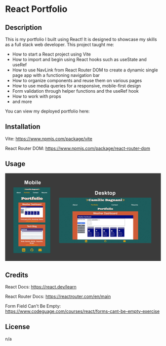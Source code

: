 # React Portfolio

## Description
This is my portfolio I built using React! It is designed to showcase my skills as a full stack web developer. This project taught me: 
* How to start a React project using Vite
* How to import and begin using React hooks such as useState and useRef
* How to use NavLink from React Router DOM to create a dynamic single page app with a functioning navigation bar
* How to organize components and reuse them on various pages
* How to use media queries for a responsive, mobile-first design
* Form validation through helper functions and the useRef hook
* How to work with props
* and more

You can view my deployed portfolio here:

## Installation
Vite: https://www.npmjs.com/package/vite

React Router DOM: https://www.npmjs.com/package/react-router-dom

## Usage
![Design responsiveness showing mobile view versus desktop view](./public/images/portfolio-readme-pic.jpg)

## Credits
React Docs: https://react.dev/learn

React Router Docs: https://reactrouter.com/en/main

Form Field Can't Be Empty: https://www.codeguage.com/courses/react/forms-cant-be-empty-exercise

## License
n/a
